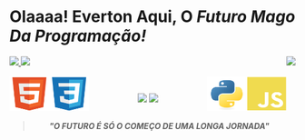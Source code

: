 #  Olaaaa!  **Everton Aqui**, O _*Futuro Mago Da Programação!*_

<img align="right" height="590em" 
src="https://raw.githubusercontent.com/gist/EvertonKaylon/14199bdfe62402bbdc9aa7e434551e26/raw/23e2271966d6eae0ed7f0cb90a68cc2da008b164/personalCard.svg"/>

<div align="left">
  <a href="https://github.com/EvertonKaylon">
  <img height="180em" src="https://github-readme-stats.vercel.app/api?username=EvertonKaylon&show_icons=true&theme=midnight-purple&include_all_commits=true&count_private=true"/>
  <img height="200em" src="https://github-readme-stats.vercel.app/api/top-langs/?username=EvertonKaylon&layout=&langs_count=7&theme=midnight-purple"/>
</div>

<div><br>
  <img align="right" alt="Rafa-Js" height="60" width="70" src="https://raw.githubusercontent.com/devicons/devicon/master/icons/javascript/javascript-plain.svg">
  <img align="left" alt="Rafa-HTML" height="60" width="70" src="https://raw.githubusercontent.com/devicons/devicon/master/icons/html5/html5-original.svg">
  <img align="left" alt="Rafa-CSS" height="60" width="70" src="https://raw.githubusercontent.com/devicons/devicon/master/icons/css3/css3-original.svg">
  <img align="right" alt="Rafa-Python" height="60" width="70" src="https://raw.githubusercontent.com/devicons/devicon/master/icons/python/python-original.svg">
</div>

##

<div align="center"> 

  <a href="https://instagram.com/kaylon.dev" target="_blank"><img src="https://img.shields.io/badge/-Instagram-%23E4405F?style=for-the-badge&logo=instagram&logoColor=white" target="_blank"></a>
  <a href = "mailto:everton63kaylon@gmail.com"><img src="https://img.shields.io/badge/-Gmail-%23333?style=for-the-badge&logo=gmail&logoColor=white" target="_blank"></a>
 
</div>

##
> _<p align="center"><strong>"O FUTURO É SÓ O COMEÇO DE UMA LONGA JORNADA"</strong></p>_
